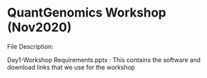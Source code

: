 # QuantGenomics Workshop (Nov2020)
File Description:

Day1-Workshop Requirements.pptx : This contains the software and download links that we use for the workshop
